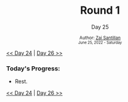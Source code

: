 <div align="center">
  <h1>Round 1</h1>
  <p>Day 25</p>
  <sub>
    Author: <a href="https://github.com/plskz" target="_blank">Zai Santillan</a>
    <br>
    <small>June 25, 2022 - Saturday</small>
  </sub>
</div>

[<< Day 24](day024.md) | [Day 26 >>](day026.md)

### Today's Progress:

- Rest.

[<< Day 24](day024.md) | [Day 26 >>](day026.md)
